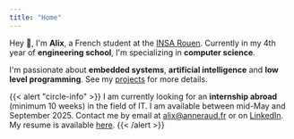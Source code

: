 ```yaml
---
title: "Home"
---
```


Hey 👋, I'm **Alix**, a French student at the [INSA Rouen](https://www.insa-rouen.fr). Currently in my 4th year of **engineering school**, I'm specializing in **computer science**.

I'm passionate about **embedded systems**, **artificial intelligence** and **low level programming**. See my [projects](/projects) for more details.

{{< alert "circle-info" >}}
I am currently looking for an **internship abroad** (minimum 10 weeks) in the field of IT. I am available between mid-May and September 2025.
Contact me by email at [alix@anneraud.fr](mailto:alix@anneraud.fr) or on [LinkedIn](https://www.linkedin.com/in/alix-anneraud/).
My resume is available [here](/Resume.pdf).
{{< /alert >}}